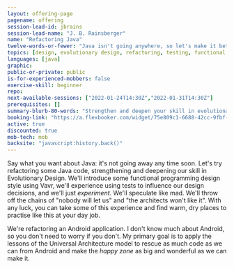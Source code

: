 ```yaml
---
layout: offering-page
pagename: offering
session-lead-id: jbrains
session-lead-name: "J. B. Rainsberger"
name: "Refactoring Java"
twelve-words-or-fewer: "Java isn't going anywhere, so let's make it better!"
topics: [design, evolutionary design, refactoring, testing, functional programming]
languages: [java]
graphic:
public-or-private: public
is-for-experienced-mobbers: false
exercise-skill: beginner
repo: 
next-available-sessions: ["2022-01-24T14:30Z","2022-01-31T14:30Z"]
prerequisites: []
summary-blurb-80-words: "Strengthen and deepen your skill in evolutionary design by practising in Java. There's plenty of Java code that needs refactoring. We'll never run out of examples."
booking-link: "https://a.flexbooker.com/widget/75e809c1-6688-42cc-9fbf-77b001c15991?serviceIds=39114"
active: true
discounted: true
mob-tech: mob
backsite: "javascript:history.back()"
---
```

Say what you want about Java: it's not going away any time soon. Let's try refactoring some Java code, strengthening and deepening our skill in Evolutionary Design. We'll introduce some functional programming design style using Vavr, we'll experience using tests to influence our design decisions, and we'll just _experiment_. We'll speculate like mad. We'll throw off the chains of "nobody will let us" and "the architects won't like it". With any luck, you can take some of this experience and find warm, dry places to practise like this at your day job.

We're refactoring an Android application. I don't know much about Android, so you don't need to worry if you don't. My primary goal is to apply the lessons of the Universal Architecture model to rescue as much code as we can from Android and make the _happy zone_ as big and wonderful as we can make it.